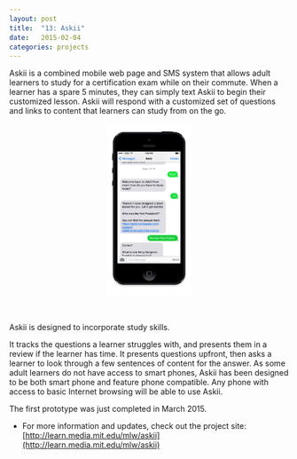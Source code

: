 ```yaml
---
layout: post
title:  "13: Askii"
date:   2015-02-04
categories: projects
---
```


Askii is a combined mobile web page and SMS system that allows adult learners to study for a certification exam while on their commute. When a learner has a spare 5 minutes, they can simply text Askii to begin their customized lesson. Askii will respond with a customized set of questions and links to content that learners can study from on the go.

<center><img src="images/projects/askii.jpg" width="30%"></center><br><br>

Askii is designed to incorporate study skills.

It tracks the questions a learner struggles with, and presents them in a review if the learner has time.
It presents questions upfront, then asks a learner to look through a few sentences of content for the answer.
As some adult learners do not have access to smart phones, Askii has been designed to be both smart phone and feature phone compatible. Any phone with access to basic Internet browsing will be able to use Askii.

The first prototype was just completed in March 2015.

* For more information and updates, check out the project site: [http://learn.media.mit.edu/mlw/askii](http://learn.media.mit.edu/mlw/askii)
